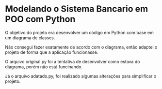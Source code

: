 # Modelando o Sistema Bancario em POO com Python

O objetivo do projeto era desenvolver um código em Python com base em um diagrama de classes.

Não consegui fazer exatamente de acordo com o diagrama, então adaptei o projeto de forma que a aplicação funcionasse.

O arquivo original.py foi a tentativa de desenvolver como estava do diagrama, porém não está funcinando.

Já o arquivo adatado.py, foi realizado algumas alterações para simplificar o projeto.
